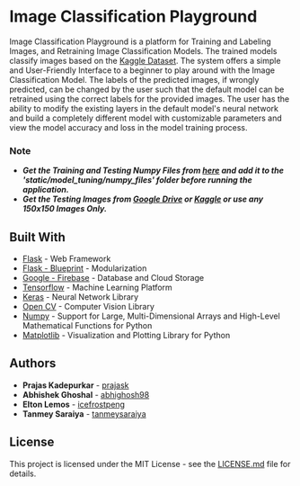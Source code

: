 # Image Classification Playground

Image Classification Playground is a platform for Training and Labeling Images, and Retraining Image Classification Models. The trained models classify images based on the [Kaggle Dataset](https://www.kaggle.com/puneet6060/intel-image-classification). The system offers a simple and User-Friendly Interface to a beginner to play around with the Image Classification Model. The labels of the predicted images, if wrongly predicted, can be changed by the user such that the default model can be retrained using the correct labels for the provided images. The user has the ability to modify the existing layers in the default model's neural network and build a completely different model with customizable parameters and view the model accuracy and loss in the model training process.

### Note

* ***Get the Training and Testing Numpy Files from [here](https://drive.google.com/drive/folders/1NYwL0IClOTTBQCirZgOJls-N_aAezotz?usp=sharing) and add it to the 'static/model_tuning/numpy_files' folder before running the application.***
* ***Get the Testing Images from [Google Drive](https://drive.google.com/drive/folders/1JZQcwZ5C7BwbVQNpqBuFiNRFEAQZLEu9?usp=sharing) or [Kaggle](https://www.kaggle.com/puneet6060/intel-image-classification?select=seg_test) or use any 150x150 Images Only.***

## Built With

* [Flask](https://flask.palletsprojects.com/en/1.1.x/) - Web Framework
* [Flask - Blueprint](https://flask.palletsprojects.com/en/1.1.x/blueprints/) - Modularization
* [Google - Firebase](https://firebase.google.com/) - Database and Cloud Storage
* [Tensorflow](https://www.tensorflow.org/) - Machine Learning Platform
* [Keras](https://keras.io/) - Neural Network Library
* [Open CV](https://opencv.org/) - Computer Vision Library
* [Numpy](https://numpy.org/) - Support for Large, Multi-Dimensional Arrays and High-Level Mathematical Functions for Python
* [Matplotlib](https://matplotlib.org/) - Visualization and Plotting Library for Python

## Authors

* **Prajas Kadepurkar** - [prajask](https://github.com/prajask)
* **Abhishek Ghoshal** - [abhighosh98](https://github.com/abhighosh98)
* **Elton Lemos** - [icefrostpeng](https://github.com/icefrostpeng)
* **Tanmey Saraiya** - [tanmeysaraiya](https://github.com/TanmeySaraiya)

## License

This project is licensed under the MIT License - see the [LICENSE.md](LICENSE.md) file for details.